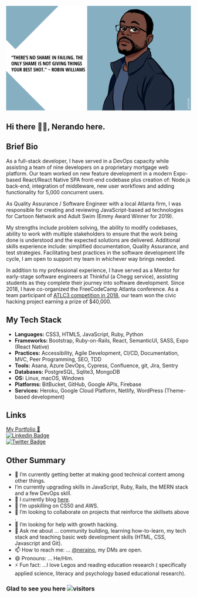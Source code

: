


![my banner](https://github.com/Nerajno/nerajno/blob/master/banner.png)

## Hi there ✋🏽, Nerando here. 

## Brief Bio 
As a full-stack developer, I have served in a DevOps capacity while assisting a team of nine developers on a proprietary mortgage web platform. Our team worked on new feature development in a modern Expo-based React/React Native SPA front-end codebase plus creation of: Node.js back-end, integration of middleware, new user workflows and adding functionality for 5,000 concurrent users.

As Quality Assurance / Software Engineer with a local Atlanta firm, I was responsible for creating and reviewing JavaScript-based ad technologies for Cartoon Network and Adult Swim (Emmy Award Winner for 2019).

My strengths include problem solving, the ability to modify codebases, ability to work with multiple stakeholders to ensure that the work being done is understood and the expected solutions are delivered. Additional skills experience include: simplified documentation, Quality Assurance, and test strategies. Facilitating best practices in the software development life cycle, I am open to support my team in whichever way brings needed.

In addition to my professional experience, I have served as a Mentor for early-stage software engineers at Thinkful (a Chegg service), assisting students as they complete their journey into software development. Since 2018, I have co-organized the FreeCodeCamp Atlanta conference. As a team participant of [ATLC3 competition in 2018](https://medium.com/paratransit-pal/paratransit-pal-won-40-000-at-at-ts-atlanta-civic-coding-challenge-and-gave-it-all-to-charity-30bba157d92d), our team won the civic hacking project earning a prize of $40,000.

## My Tech Stack 
- **Languages:** CSS3, HTML5, JavaScript, Ruby, Python
- **Frameworks:** Bootstrap, Ruby-on-Rails, React, SemanticUI, SASS, Expo (React Native) 
- **Practices:** Accessibility, Agile Development, CI/CD, Documentation, MVC, Peer Programming, SEO, TDD
- **Tools:** Asana, Azure DevOps, Cypress, Confluence, git, Jira, Sentry 
- **Databases:** PostgreSQL, Sqlite3, MongoDB 
- **OS:** Linux, macOS, Windows 
- **Platforms:** BitBucket, GitHub, Google APIs, Firebase 
- **Services:** Heroku, Google Cloud Platform, Netlify, WordPress (Theme-based development)


## Links ## 
[My Portfolio 💼 ](https://developindvlpr.com/)<br/>
[![Linkedin Badge](https://img.shields.io/badge/-LinkedIn-0e76a8?style=flat-square&logo=Linkedin&logoColor=white)](https://www.linkedin.com/in/nerando-johnson/)<br/>
[![Twitter Badge](https://img.shields.io/badge/-Twitter-00acee?style=flat-square&logo=Twitter&logoColor=white)](https://twitter.com/nerajno)

## Other Summary
- 🔭 I’m currently getting better at making good technical content among other things.
- I’m currently upgrading skills in JavaScript, Ruby, Rails, the MERN stack and a few DevOps skill.
- 📝 I currently blog [here](https://dev.to/nerajno). 
- 🌱 I’m upskilling on CS50 and AWS.
- 👯 I’m looking to collaborate on projects that reinforce the skillsets above . 
- 🤔 I’m looking for help with growth hacking.
- 💬 Ask me about ... community building, learning how-to-learn, my tech stack and teaching basic web development skills (HTML, CSS, Javascript and Git).
- 📫 How to reach me: ...  [@nerajno](https://twitter.com/nerajno), my DMs are open.
- 😄 Pronouns: ... He/Him.
- ⚡ Fun fact: ...I love Legos and reading education research ( specifically applied science, literacy and psychology based educational research). 

###  Glad to see you here   ![visitors](https://page-views.glitch.me/badge?page_id=$nerajno)
